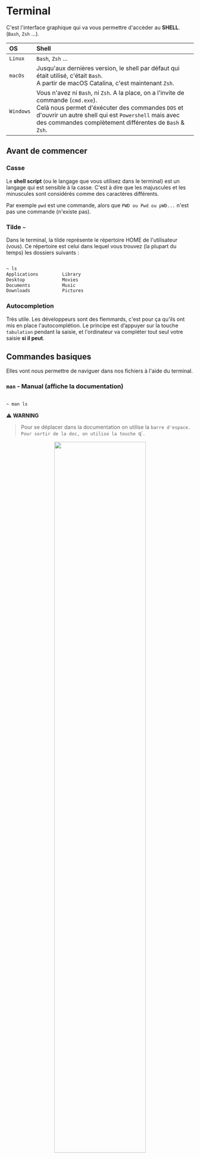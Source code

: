 # Terminal

C'est l'interface graphique qui va vous permettre d'accèder au **SHELL**. (`Bash`, `Zsh` ...).

| OS          | Shell             |
| :---------- | :---------------- |
| `Linux`     | `Bash`, `Zsh` ... |
| `macOs`     | Jusqu'aux dernières version, le shell par défaut qui était utilisé, c'était `Bash`. <br> A partir de macOS Catalina, c'est maintenant `Zsh`. |
| `Windows`   | Vous n'avez ni `Bash`, ni `Zsh`. A la place, on a l'invite de commande (`cmd.exe`). <br> Celà nous permet d'éxécuter des commandes `DOS` et d'ouvrir un autre shell qui est `Powershell` mais avec des commandes complètement différentes de `Bash` & `Zsh`. |

## Avant de commencer

### Casse
Le **shell script** (ou le langage que vous utilisez dans le terminal) est un langage qui est sensible à la casse. C'est à dire que les majuscules et les minuscules sont considérés comme des caractères différents.

Par exemple `pwd` est une commande, alors que `PWD ou Pwd ou pWD...` n'est pas une commande (n'existe pas).

### Tilde `~`
Dans le terminal, la tilde représente le répertoire HOME de l'utilisateur (vous). Ce répertoire est celui dans lequel vous trouvez (la plupart du temps) les dossiers suivants  :

```sh

~ ls
Applications         Library                  
Desktop              Movies             
Documents            Music
Downloads            Pictures

```

### Autocompletion
Très utile. Les développeurs sont des flemmards, c'est pour ça qu'ils ont mis en place l'autocomplétion.
Le principe est d’appuyer sur la touche `tabulation` pendant la saisie, et l'ordinateur va compléter tout seul votre saisie **si il peut**.


## Commandes basiques

Elles vont nous permettre de naviguer dans nos fichiers à l'aide du terminal.

### `man` - Manual (affiche la documentation)

```sh

~ man ls

```

⚠️ **WARNING**

> Pour se déplacer dans la documentation on utilise la `barre d'espace. Pour sortir de la doc, on utilise la touche `q`.

<p align="center">
  <img src='assets/img/Manual.png'  width='70%'>
</p>

### `pwd` - Print Working Directory (affiche le dossier dans lequel on se trouve actuellement)

```sh

~ pwd
/Users/fsb

```

⚠️ **WARNING**

> Petite astuce, dans un terminal si on surligne un block de texte et qu'on appuie sur la molette de la souris, on va automatiquement coller ce que nous avions sélectionné.

<p align="center">
  <img src='assets/img/Pwd.png'  width='70%'>
</p>

### `ls` - Lister le contenu d'un répertoire

```sh

~ ls
Applications         Library                  
Desktop              Movies             
Documents            Music
Downloads            Pictures

```

⚠️ **WARNING**

> Par convention, les fichiers/dossiers qui commencent par . sont cachés. Pour les voir, il faut utiliser `ls -a`. (a -> pour all)

> Il est possible d'ajouter une mise en liste avec l'option `-l` (l -> pour long) soit : `ls -l` (permissions, propriétaire, date ...)

> On peut combiner les deux arguments `ls -la`

> Pour savoir si c'est un dossier, on voit au début `d`(directory). Si il y a un `-`, celà veut dire que c'est un fichier.

<p align="center">
  <img src='assets/img/Ls.png'  width='70%'>
</p>

### `clear` - Nettoyage du terminal

```sh

~ clear

```

### `reset` - Relance le terminal

```sh

~ reset

```

### `cd` - Change Directory

```sh

~ cd Pictures
~ cd ..
~ cd ../Music

```

## Jouer avec les fichiers & les dossiers

### `touch` - Créer un nouveau fichier

```sh

~ touch python.txt
~ touch Documents/readme.txt

```

### `cat` - Afficher le contenu du fichier

```sh

~ cat test.txt
Coucou,
Je suis Nansouze.
François le roi de saucisse.

```

⚠️ **WARNING**

> On peut aussi utiliser `head` (5 premières lignes) & `tail` (5 dernières lignes).

### `nano` - Editer un fichier

```sh

~ nano test.txt

```

⚠️ **WARNING**

> Le symbole `^` c'est pour `ctrl`. <br>Ex: `ctrl + O` (sauvegarder) & `ctrl + X` (exit)

<p align="center">
  <img src='assets/img/Nano.png'  width='100%'>
</p>

### `mkdir` - Make Directory

```sh

~ mkdir Python
~ mkdir Documents/Python

```

### `open` - Ouvrir un fichier ou dossier

```sh

~ open . # Point, représente le dossier courant
~ open python.txt

```

### `mv` - Move (déplacer ou renommer)

```sh

~ mv python.txt ./Documents # Déplacer

~ mv README.md readme.md # Renommer

```

### `rm` - Remove (supprimez un fichier ou un dossier plein)

```sh

~ rm readme.md # suppression d'un fichier

```

⚠️ **WARNING**

> Il faut utiliser le flag `-r` (recursive) & `-f` (force) avec **précaution.**

```sh

~ rm -rf test # suppression récursive & forcée d'un dossier

```

<p align="center">
  <img src='assets/img/Rm_rf.png'  width='50%'>
</p>

### `rmdir` - Remove Directory (supprimer un dossier vide)

```sh

~ rmdir Postman

```

### `cp` - Copy (copiez vos fichiers ou vos dossiers)

```sh

~ cp chemin/fichier.extension cheminDeDestination/

```

⚠️ **WARNING**

> Pour copier un dossier, on ajoute le paramètre -R (copie récursive).

```sh

~ cp -R chemin/monDossier/ cheminDeDestination/

```

## Bonus

### `say` - Dire (faire parler son terminal)

```sh

~ cp chemin/fichier.extension cheminDeDestination/

```

### `def` - Espace disque

```sh

~ df
Filesystem     512-blocks      Used Available Capacity iused      ifree %iused  Mounted on
/dev/disk1s5s1  976490576  30765480 458828712     7%  577694 2294143560    0%   /
devfs                 405       405         0   100%     714          0  100%   /dev
/dev/disk1s4    976490576   4194344 458828712     1%       2 2294143560    0%   /System/Volumes/VM
/dev/disk1s2    976490576   1197624 458828712     1%    4097 2294143560    0%   /System/Volumes/Preboot
/dev/disk1s6    976490576      6832 458828712     1%      19 2294143560    0%   /System/Volumes/Update
/dev/disk1s1    976490576 479042456 458828712    52% 1317433 2294143560    0%   /System/Volumes/Data
map auto_home           0         0         0   100%       0          0  100%   /System/Volumes/Data/home
map -fstab              0         0         0   100%       0          0  100%   /System/Volumes/Data/Network/Servers

```

``` sh

~ df -h # -h -> Human readable
Filesystem       Size   Used  Avail Capacity iused      ifree %iused  Mounted on
/dev/disk1s5s1  466Gi   15Gi  219Gi     7%  577694 2294121280    0%   /
devfs           203Ki  203Ki    0Bi   100%     714          0  100%   /dev
/dev/disk1s4    466Gi  2.0Gi  219Gi     1%       2 2294121280    0%   /System/Volumes/VM
/dev/disk1s2    466Gi  585Mi  219Gi     1%    4097 2294121280    0%   /System/Volumes/Preboot
/dev/disk1s6    466Gi  3.3Mi  219Gi     1%      19 2294121280    0%   /System/Volumes/Update
/dev/disk1s1    466Gi  228Gi  219Gi    52% 1317470 2294121280    0%   /System/Volumes/Data
map auto_home     0Bi    0Bi    0Bi   100%       0          0  100%   /System/Volumes/Data/home
map -fstab        0Bi    0Bi    0Bi   100%       0          0  100%   /System/Volumes/Data/Network/Servers

```

``` sh

~ Believemy du -h # Affiche la taille du dossier actuel
4,0K    ./Programme Rocket/00_Premier_Site_Internet/recettes
 68K    ./Programme Rocket/00_Premier_Site_Internet/images
 80K    ./Programme Rocket/00_Premier_Site_Internet/sources/polices
 80K    ./Programme Rocket/00_Premier_Site_Internet/sources
168K    ./Programme Rocket/00_Premier_Site_Internet
176K    ./Programme Rocket
184K    .

```

### `ps` - Liste des processus qui tournent sur la machine

```sh

~ ps
PID   TTY        TIME    CMD
36362 ttys000    0:00.35 -zsh

```

```sh

~ top # Affiche en plein ecran

```

<p align="center">
  <img src='assets/img/Top.png'  width='50%'>
</p>

## Régler les droits sur un fichier/dossier

### Permissions / Droits

Pour définir les droits, il faut déjà savoir les compter !

| Type      | Chiffre |
|:----------|:--------|
| Lecture   | 4       |
| Ecriture  | 2       |
| Exécution | 1       |

Et ensuite on fait la somme des chiffres pour déterminer les droits que l'ont souhaite.

Exemples :
- droits en lecture et écriture => `6`
- droits en lecture, écriture et exécution => `7`
- droits en lecture uniquement => `4`

### Utilisateurs

Ensuite, on peut déterminer les permissions pour 3 niveaux/types d'utilisateurs :
- l'utilisateur propriétaire du fichier/dossier
- le groupe d'utilisateurs lié au fichier/dossier
- tous les autres

Ainsi, on peut dire que le propriétaire a tous les droits `7`, le groupe lecture + exécution `5`, aucun droit pour tous les autres `0` => `750`

### La commande

`chmod 755 /var/www/html` :
- lecture+ecriture+execution pour le propriétaire du dossier _/var/www/html_
- lecture+execution pour le groupe du dossier _/var/www/html_
- lecture+execution pour tous les autres

`chmod -Rf 755 /var/www/html` :
- applique la commande précédente pour le dossier _/var/www/html_ mais aussi tous ses enfants
